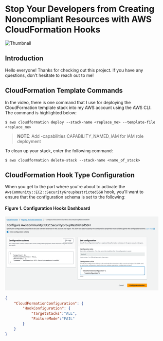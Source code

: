 # Stop Your Developers from Creating Noncompliant Resources with AWS CloudFormation Hooks

![Thumbnail](./docs/images/cloudformation_hooks_thumbnail.svg)

## Introduction

Hello everyone! Thanks for checking out this project. If you have any questions, don't hesitate to reach out to me!

## CloudFormation Template Commands

In the video, there is one command that I use for deploying the CloudFormation template stack into my AWS account using the AWS CLI. The command is highlighted below:
```shell
$ aws cloudformation deploy --stack-name <replace_me> --template-file <replace_me> 
```
>**NOTE**: Add -capabilities CAPABILITY_NAMED_IAM for IAM role deployment

To clean up your stack, enter the following command:

```shell
$ aws cloudformation delete-stack --stack-name <name_of_stack>
```

## CloudFormation Hook Type Configuration

When you get to the part where you're about to activate the `AwsCommunity::EC2::SecurityGroupRestrictedSSH` hook, you'll want to ensure that the
configuration schema is set to the following:

#### Figure 1. Configuration Hooks Dashboard
![Configure Extension Dashboard](./docs/images/configure_extension_dashboard.png)

```json
{
    "CloudFormationConfiguration": {
        "HookConfiguration": {
            "TargetStacks":"ALL",
            "FailureMode":"FAIL"
        }
    }
}
```